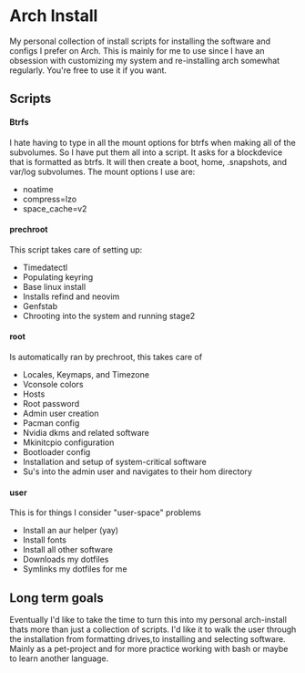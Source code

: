 # Arch Install
My personal collection of install scripts for installing the software and configs I prefer on Arch.
This is mainly for me to use since I have an obsession with customizing my system and re-installing arch somewhat regularly. You're free to use it if you want.

## Scripts

#### Btrfs
I hate having to type in all the mount options for btrfs when making all of the subvolumes. So I have put them all into a script. It asks for a blockdevice that is formatted as btrfs. It will then create a boot, home, .snapshots, and var/log subvolumes.
The mount options I use are:
- noatime
- compress=lzo
- space_cache=v2

#### prechroot
This script takes care of setting up:
- Timedatectl
- Populating keyring
- Base linux install
- Installs refind and neovim
- Genfstab
- Chrooting into the system and running stage2

#### root
Is automatically ran by prechroot, this takes care of
- Locales, Keymaps, and Timezone
- Vconsole colors
- Hosts
- Root password
- Admin user creation
- Pacman config
- Nvidia dkms and related software
- Mkinitcpio configuration
- Bootloader config
- Installation and setup of system-critical software
- Su's into the admin user and navigates to their hom directory

#### user
This is for things I consider "user-space" problems
- Install an aur helper (yay)
- Install fonts
- Install all other software
- Downloads my dotfiles
- Symlinks my dotfiles for me

## Long term goals
Eventually I'd like to take the time to turn this into my personal arch-install thats more than just a collection of scripts. I'd like it to walk the user through the installation from formatting drives,to installing and selecting software. Mainly as a pet-project and for more practice working with bash or maybe to learn another language.
